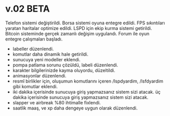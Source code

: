 # v.02 BETA

Telefon sistemi değiştirildi.
Borsa sistemi oyuna entegre edildi.
FPS sıkıntıları yaratan haritalar optimize edildi.
LSPD için ekip kurma sistemi getirildi.
Bitcoin sisteminde gerçek zamanlı değişim uygulandı.
Forum ile oyun entegre çalışmaları başladı.
- labeller düzenlendi.
- komutlar daha dinamik hale getirildi.
- sunucuya yeni modeller eklendi.
- pompa patlama sorunu çözüldü, labeli düzenlendi.
- karakter bilgilerinizde kayma oluyordu, düzeltildi.
- animasyonlar düzenlendi.
- resmî birlikler için, oluşumun komutlarını içeren /lspdyardim, /lsfdyardim gibi komutlar eklendi.
- iki dakika içerisinde sunucuya giriş yapmazsanız sistem sizi atacak.
üç dakika içerisinde sunucuya giriş yapmazsanız sistem sizi atacak.
- slapper ve airbreak %80 ihtimalle fixlendi.
- saatlik maaş, ve xp daha dengeye uygun olarak düzenlendi.
